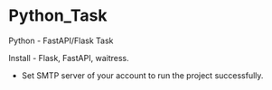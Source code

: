 # Python_Task
Python - FastAPI/Flask Task

Install - Flask, FastAPI, waitress.
* Set SMTP server of your account to run the project successfully.
